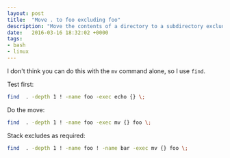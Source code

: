```yaml
---
layout: post
title:  "Move . to foo excluding foo"
description: "Move the contents of a directory to a subdirectory excluding that subdirectory"
date:   2016-03-16 18:32:02 +0000
tags:
- bash
- linux
---
```


I don't think you can do this with the `mv` command alone, so I use `find`.

Test first:

```bash
find  . -depth 1 ! -name foo -exec echo {} \;
```

Do the move:

```bash
find  . -depth 1 ! -name foo -exec mv {} foo \;
```

Stack excludes as required:

```bash
find  . -depth 1 ! -name foo ! -name bar -exec mv {} foo \;
```
